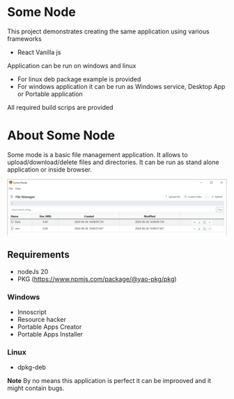 # Some Node

This project demonstrates creating the same application using various frameworks

- React Vanilla js

Application can be run on windows and linux

- For linux deb package example is provided
- For windows application it can be run as Windows service, Desktop App or Portable application

All required build scrips are provided

# About Some Node

Some mode is a basic file management application. It allows to upload/download/delete files and directories. It can be run as stand alone application or inside browser.

![Some Node Screenshot](./images/some-node.png)

## Requirements

- nodeJs 20
- PKG (https://www.npmjs.com/package/@yao-pkg/pkg)

### Windows

- Innoscript
- Resource hacker
- Portable Apps Creator
- Portable Apps Installer

### Linux

- dpkg-deb

**Note** By no means this application is perfect it can be improoved and it might contain bugs.